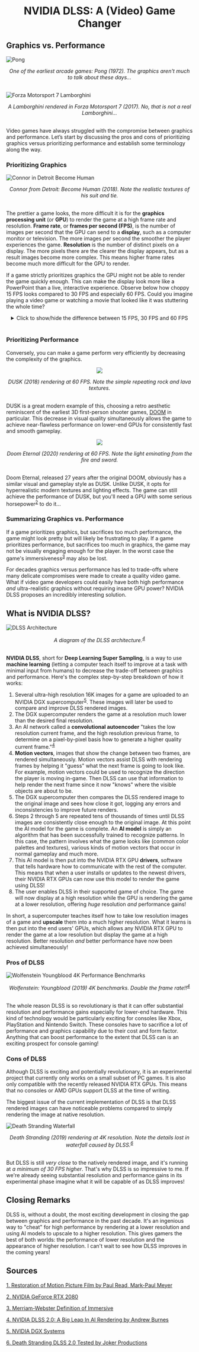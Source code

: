 <h1><center>NVIDIA DLSS: A (Video) Game Changer</center></h1>

## Graphics vs. Performance

![Pong](/assets/dlss/pong.png)

<center><em>One of the earliest arcade games: Pong (1972). The graphics aren't much to talk about these days...</em></center>
<br>

![Forza Motorsport 7 Lamborghini](/assets/dlss/forza_lambo.jpg)

<center><em>A Lamborghini rendered in Forza Motorsport 7 (2017). No, that is not a real Lamborghini...</em></center>
<br>

Video games have always struggled with the compromise between graphics and performance. Let’s start by discussing the pros and cons of prioritizing graphics versus prioritizing performance and establish some terminology along the way.

### Prioritizing Graphics 

![Connor in Detroit Become Human](/assets/dlss/detroit_become_human_connor.jpg)

<center><em>Connor from Detroit: Become Human (2018). Note the realistic textures of his suit and tie.</em></center>
<br>

The prettier a game looks, the more difficult it is for the **graphics processing unit** (or **GPU**) to render the game at a high frame rate and resolution. **Frame rate**, or **frames per second (FPS)**, is the number of images per second that the GPU can send to a **display**, such as a computer monitor or television. The more images per second the smoother the player experiences the game. **Resolution** is the number of distinct pixels on a display. The more pixels there are the clearer the display appears, but as a result images become more complex. This means higher frame rates become much more difficult for the GPU to render.

If a game strictly prioritizes graphics the GPU might not be able to render the game quickly enough. This can make the display look more like a PowerPoint than a live, interactive experience. Observe below how choppy 15 FPS looks compared to 30 FPS and especially 60 FPS. Could you imagine playing a video game or watching a movie that looked like it was stuttering the whole time?

<center>
    <details>
        <summary>Click to show/hide the difference between 15 FPS, 30 FPS and 60 FPS</summary>
        <p>
            <p align="center">
                <img src="/assets/dlss/frames_per_second.gif" />
            </p>
            <center>
              <em>15 FPS isn't very smooth. The human eye starts to perceive motion at about 10-12 FPS!<sup><a href="https://books.google.com/books?id=jzbUUL0xJAEC&pg=PA24#v=onepage&q&f=false" target="_blank">1</a></sup>
              </em>
            </center>
        </p>
    </details>  
</center>
<br>

### Prioritizing Performance

Conversely, you can make a game perform very efficiently by decreasing the complexity of the graphics.

<p align="center">
  <img src="/assets/dlss/dusk.gif" />
</p>

<center><em>DUSK (2018) rendering at 60 FPS. Note the simple repeating rock and lava textures.</em></center>
<br>

DUSK is a great modern example of this, choosing a retro aesthetic reminiscent of the earliest 3D first-person shooter games, [DOOM](https://en.wikipedia.org/wiki/Doom_(1993_video_game)) in particular. This decrease in visual quality simultaneously allows the game to achieve near-flawless performance on lower-end GPUs for consistently fast and smooth gameplay.

<p align="center">
  <img src="/assets/dlss/doom_eternal.gif" />
</p>

<center><em>Doom Eternal (2020) rendering at 60 FPS. Note the light eminating from the fire and sword.</em></center>
<br>

Doom Eternal, released 27 years after the original DOOM, obviously has a similar visual and gameplay style as DUSK. Unlike DUSK, it opts for hyperrealistic modern textures and lighting effects. The game can still achieve the performance of DUSK, but you'll need a GPU with some serious horsepower<sup><a href="https://www.nvidia.com/en-us/geforce/graphics-cards/30-series/rtx-3080/" target="_blank">2</a></sup> to do it...

### Summarizing Graphics vs. Performance

If a game prioritizes graphics, but sacrifices too much performance, the game might look pretty but will likely be frustrating to play. If a game prioritizes performance, but sacrifices too much in graphics, the game may not be visually engaging enough for the player. In the worst case the game's immersiveness<sup><a href="https://www.merriam-webster.com/dictionary/immersive" target="_blank">3</a></sup> may also be lost.

For decades graphics versus performance has led to trade-offs where many delicate compromises were made to create a quality video game. What if video game developers could easily have both high performance *and* ultra-realistic graphics without requiring insane GPU power? NVIDIA DLSS proposes an incredibly interesting solution.

## What is NVIDIA DLSS?

![DLSS Architecture](/assets/dlss/dlss_architecture.png)

<center>
  <em>A diagram of the DLSS architecture.<sup><a href="https://www.nvidia.com/en-us/geforce/news/nvidia-dlss-2-0-a-big-leap-in-ai-rendering/" target="_blank">4</a></sup>
  </em>
</center>
<br>

**NVIDIA DLSS**, short for **Deep Learning Super Sampling**, is a way to use **machine learning** (letting a computer teach itself to improve at a task with minimal input from humans) to decrease the trade-off between graphics and performance. Here's the complex step-by-step breakdown of how it works:

1. Several ultra-high resolution 16K images for a game are uploaded to an NVIDIA DGX supercomputer<sup><a href="https://www.nvidia.com/en-us/data-center/dgx-systems/" target="_blank">5</a></sup>. These images will later be used to compare and improve DLSS rendered images.
2. The DGX supercomputer renders the game at a resolution much lower than the desired final resolution.
3. An AI network called a **convolutional autoencoder** "takes the low resolution current frame, and the high resolution previous frame, to determine on a pixel-by-pixel basis how to generate a higher quality current frame."<sup><a href="" target="_blank">4</a></sup>
4. **Motion vectors**, images that show the change between two frames, are rendered simultaneously. Motion vectors assist DLSS with rendering frames by helping it "guess" what the next frame is going to look like. For example, motion vectors could be used to recognize the direction the player is moving in-game. Then DLSS can use that information to help render the next frame since it now "knows" where the visible objects are about to be.
5. The DGX supercomputer then compares the DLSS rendered image to the original image and sees how close it got, logging any errors and inconsistencies to improve future renders.
6. Steps 2 through 5 are repeated tens of thousands of times until DLSS images are consistently close enough to the original image. At this point the AI model for the game is complete. An **AI model** is simply an algorithm that has been successfully trained to recognize patterns. In this case, the pattern involves what the game looks like (common color palettes and textures), various kinds of motion vectors that occur in normal gameplay and much more.
7. This AI model is then put into the NVIDIA RTX GPU **drivers**, software that tells hardware how to communicate with the rest of the computer. This means that when a user installs or updates to the newest drivers, their NVIDIA RTX GPUs can now use this model to render the game using DLSS!
8. The user enables DLSS in their supported game of choice. The game will now display at a high resolution while the GPU is rendering the game at a lower resolution, offering *huge* resolution *and* performance gains!

In short, a supercomputer teaches itself how to take low resolution images of a game and **upscale** them into a much higher resolution. What it learns is then put into the end users' GPUs, which allows any NVIDIA RTX GPU to render the game at a low resolution but display the game at a high resolution. Better resolution *and* better performance have now been achieved simultaneously!

### Pros of DLSS

![Wolfenstein Youngblood 4K Performance Benchmarks](/assets/dlss/wolfenstein_dlss_performance.png)

<center>
  <em>Wolfenstein: Youngblood (2019) 4K benchmarks. Double the frame rate!!<sup><a href="https://www.nvidia.com/en-us/geforce/news/nvidia-dlss-2-0-a-big-leap-in-ai-rendering/" target="_blank">4</a></sup>
  </em>
</center>
<br>

The whole reason DLSS is so revolutionary is that it can offer substantial resolution and performance gains especially for lower-end hardware. This kind of technology would be particularly exciting for consoles like Xbox, PlayStation and Nintendo Switch. These consoles have to sacrifice a lot of performance and graphics capability due to their cost and form factor. Anything that can boost performance to the extent that DLSS can is an exciting prospect for console gaming! 

### Cons of DLSS

Although DLSS is exciting and potentially revolutionary, it is an experimental project that currently only works on a small subset of PC games. It is also only compatible with the recently released NVIDIA RTX GPUs. This means that no consoles or AMD GPUs support DLSS at the time of writing.

The biggest issue of the current implementation of DLSS is that DLSS rendered images can have noticeable problems compared to simply rendering the image at native resolution.

![Death Stranding Waterfall](/assets/dlss/death_stranding_waterfall.gif)

<center>
  <em>Death Stranding (2019) rendering at 4K resolution. Note the details lost in waterfall caused by DLSS.<sup><a href="https://youtu.be/5I-1kivNAtc?t=205" target="_blank">6</a></sup>
  </em>
</center>
<br>

But DLSS is still *very close* to the natively rendered image, and it's running at *a minimum of 30 FPS higher*. That's why DLSS is so impressive to me. If we're already seeing substantial resolution and performance gains in its experimental phase imagine what it will be capable of as DLSS improves!

## Closing Remarks

DLSS is, without a doubt, the most exciting development in closing the gap between graphics and performance in the past decade. It's an ingenious way to "cheat" for high performance by rendering at a lower resolution and using AI models to upscale to a higher resolution. This gives gamers the best of both worlds: the performance of lower resolution and the appearance of higher resolution. I can't wait to see how DLSS improves in the coming years!

## Sources

[1. Restoration of Motion Picture Film by Paul Read, Mark-Paul Meyer](https://books.google.com/books?id=jzbUUL0xJAEC&pg=PA24#v=onepage&q&f=false)

[2. NVIDIA GeForce RTX 2080](https://www.nvidia.com/en-us/geforce/graphics-cards/30-series/rtx-3080/)

[3. Merriam-Webster Definition of Immersive](https://www.merriam-webster.com/dictionary/immersive)

[4. NVIDIA DLSS 2.0: A Big Leap In AI Rendering by Andrew Burnes](https://www.nvidia.com/en-us/geforce/news/nvidia-dlss-2-0-a-big-leap-in-ai-rendering/)

[5. NVIDIA DGX Systems](https://www.nvidia.com/en-us/data-center/dgx-systems/)

[6. Death Stranding DLSS 2.0 Tested by Joker Productions](https://youtu.be/5I-1kivNAtc?t=205)